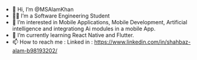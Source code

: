 - 👋 Hi, I’m @MSAlamKhan
- 👨‍🔧 I’m a Software Engineering Student
- 👀 I’m interested in Mobile Applications, Mobile Development, Artificial intelligence and integrationg Ai modules in a mobile App. 
- 🌱 I’m currently learning React Native and Flutter.
- 📫 How to reach me :
Linked in : https://www.linkedin.com/in/shahbaz-alam-b98193202/

<!---
MSAlamKhan/MSAlamKhan is a ✨ special ✨ repository because its `README.md` (this file) appears on your GitHub profile.
You can click the Preview link to take a look at your changes.
--->
